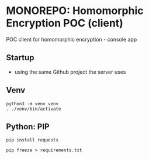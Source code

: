 # MONOREPO: Homomorphic Encryption POC (client)

POC client for homomorphic encryption - console app

## Startup

- using the same Github project the server uses

## Venv

```
python3 -m venv venv
. ./venv/bin/activate
```

## Python: PIP

```
pip install requests

pip freeze > requirements.txt
```
